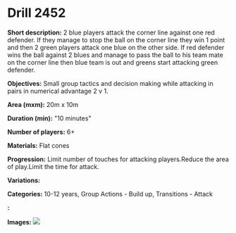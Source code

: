 # Drill 2452

**Short description:**
2 blue players attack the corner line against one red defender. If they manage to stop the ball on the corner line they win 1 point and then 2 green players attack one blue on the other side. If red defender wins the ball against 2 blues and manage to pass the ball to his team mate on the corner line then blue team is out and greens start attacking green defender.

**Objectives:**
Small group tactics and decision making while attacking in pairs in numerical advantage 2 v 1.

**Area (mxm):**
20m x 10m

**Duration (min):**
"10 minutes"

**Number of players:**
6+

**Materials:**
Flat cones

**Progression:**
Limit number of touches for attacking players.Reduce the area of play.Limit the time for attack.

**Variations:**


**Categories:**
10-12 years, Group Actions - Build up, Transitions - Attack

**:**


**Images:**
![](https://www.coachingfutsal.com/\images\51bb61e2-0e2b-4dd8-9c94-0383b1b886f0_2v1.JPG)

